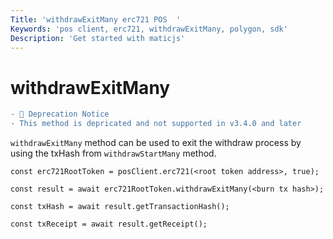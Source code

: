 ```yaml
---
Title: 'withdrawExitMany erc721 POS  '
Keywords: 'pos client, erc721, withdrawExitMany, polygon, sdk'
Description: 'Get started with maticjs'
---
```


# withdrawExitMany

```diff
- 📌 Deprecation Notice
- This method is depricated and not supported in v3.4.0 and later
```

`withdrawExitMany` method can be used to exit the withdraw process by using the txHash from `withdrawStartMany` method.

```
const erc721RootToken = posClient.erc721(<root token address>, true);

const result = await erc721RootToken.withdrawExitMany(<burn tx hash>);

const txHash = await result.getTransactionHash();

const txReceipt = await result.getReceipt();

```
